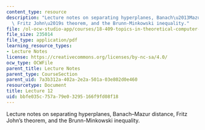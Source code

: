 ```yaml
---
content_type: resource
description: "Lecture notes on separating hyperplanes, Banach\u2013Mazur distance,\
  \ Fritz John\u2019s theorem, and the Brunn-Minkowski inequality."
file: /ol-ocw-studio-app/courses/18-409-topics-in-theoretical-computer-science-an-algorithmists-toolkit-fall-2009/bbfe035c757a79e03295166f9fd08f18_MIT18_409F09_scribe12.pdf
file_size: 235014
file_type: application/pdf
learning_resource_types:
- Lecture Notes
license: https://creativecommons.org/licenses/by-nc-sa/4.0/
ocw_type: OCWFile
parent_title: Lecture Notes
parent_type: CourseSection
parent_uid: 7a3b312a-402a-2e2a-501a-03e802d0e460
resourcetype: Document
title: Lecture 12
uid: bbfe035c-757a-79e0-3295-166f9fd08f18
---
```

Lecture notes on separating hyperplanes, Banach–Mazur distance, Fritz John’s theorem, and the Brunn-Minkowski inequality.
